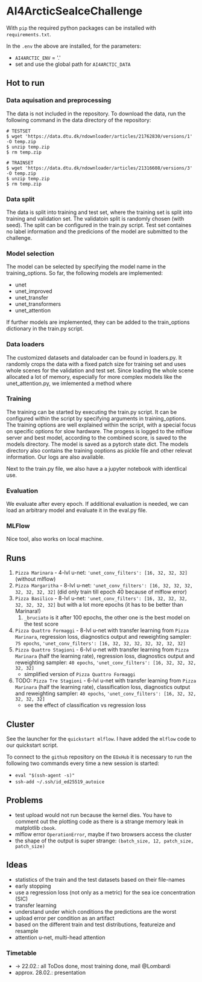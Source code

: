 # AI4ArcticSeaIceChallenge

With `pip` the required python packages can be installed with `requirements.txt`.

In the `.env` the above are installed, for the parameters:
- `AI4ARCTIC_ENV` = '.'
- set and use the global path for `AI4ARCTIC_DATA`

## Hot to run

### Data aquisation and preprocessing
The data is not included in the repository. To download the data, run the following command in the data directory of the repository:

```
# TESTSET
$ wget 'https://data.dtu.dk/ndownloader/articles/21762830/versions/1' -O temp.zip
$ unzip temp.zip
$ rm temp.zip

# TRAINSET
$ wget 'https://data.dtu.dk/ndownloader/articles/21316608/versions/3' -O temp.zip
$ unzip temp.zip
$ rm temp.zip
```

### Data split
The data is split into training and test set, where the training set is split into training and validation set. The validatoin split is randomly chosen (with seed). The split can be configured in the train.py script. Test set containes no label information and the predicions of the model are submitted to the challenge.

### Model selection
The model can be selected by specifying the model name in the training_options. So far, the following models are implemented:
- unet
- unet_improved
- unet_transfer
- unet_transformers
- unet_attention

If further models are implemented, they can be added to the train_options dictionary in the train.py script.

### Data loaders
The customized datasets and dataloader can be found in loaders.py. It randomly crops the data with a fixed patch size for training set and uses whole scenes for the validation and test set. Since loading the whole scene allocated a lot of memory, especially for more complex models like the unet_attention.py, we imlemented a method where 

### Training
The training can be started by executing the train.py script. It can be configured within the script by specifying arguments in training_options. The training options are well explained within the script, with a special focus on specific options for slow hardware.
The progess is logged to the mlflow server and best model, according to the combined score, is saved to the models directory. The model is saved as a pytorch state dict. The models directory also contains the training ooptions as pickle file and other relevat information.
Our logs are also available.

Next to the train.py file, we also have a a jupyter notebook with identlical use.


### Evaluation
We evaluate after every epoch. If additional evaluation is needed, we can load an arbitrary model and evaluate it in the eval.py file.

### MLFlow
Nice tool, also works on local machine.

## Runs

1. `Pizza Marinara` - 4-lvl u-net: `'unet_conv_filters': [16, 32, 32, 32]` (without mlflow)
2. `Pizza Margaritha` - 8-lvl u-net: `'unet_conv_filters': [16, 32, 32, 32, 32, 32, 32, 32]` (did only train till epoch 40 because of mlflow error)
3. `Pizza Basilico` - 8-lvl u-net: `'unet_conv_filters': [16, 32, 32, 32, 32, 32, 32, 32]` but with a lot more epochs (it has to be better than Marinara!)
   1. `_bruciato` is it after 100 epochs, the other one is the best model on the test score
4. `Pizza Quattro Formaggi` - 8-lvl u-net with transfer learning from `Pizza Marinara`, regression loss, diagnostics output and reweighting sampler: `75 epochs`, `'unet_conv_filters': [16, 32, 32, 32, 32, 32, 32, 32]`
5. `Pizza Quattro Stagioni` - 6-lvl u-net with transfer learning from `Pizza Marinara` (half the learning rate), regression loss, diagnostics output and reweighting sampler: `40 epochs`, `'unet_conv_filters': [16, 32, 32, 32, 32, 32]`
   * simplified version of `Pizza Quattro Formaggi`
6. TODO: `Pizza Tre Stagioni` - 6-lvl u-net with transfer learning from `Pizza Marinara` (half the learning rate), classification loss, diagnostics output and reweighting sampler: `40 epochs`, `'unet_conv_filters': [16, 32, 32, 32, 32, 32]`
   * see the effect of classification vs regression loss

## Cluster

See the launcher for the `quickstart mlflow`. I have added the `mlflow` code to our quickstart script.

To connect to the `github` repository on the `EOxHub` it is necessary to run the following two commands every time a new session is started:

- `eval "$(ssh-agent -s)"`
- `ssh-add ~/.ssh/id_ed25519_autoice`

## Problems

- test upload would not run because the kernel dies. You have to comment out the plotting code as there is a strange memory leak in matplotlib `cbook`.
- mlflow error `OperationError`, maybe if two browsers access the cluster
- the shape of the output is super strange: `(batch_size, 12, patch_size, patch_size)`

## Ideas

- statistics of the train and the test datasets based on their file-names
- early stopping
- use a regression loss (not only as a metric) for the sea ice concentration (SIC)
- transfer learning
- understand under which conditions the predictions are the worst
- upload error per condition as an artifact
- based on the different train and test distributions, featureize and resample
- attention u-net, multi-head attention

### Timetable

* -> 22.02.: all ToDos done, most training done, mail @Lombardi
* approx. 28.02.: presentation
